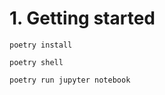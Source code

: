 # 1. Getting started

```
poetry install
```

```
poetry shell
```

```
poetry run jupyter notebook
```
